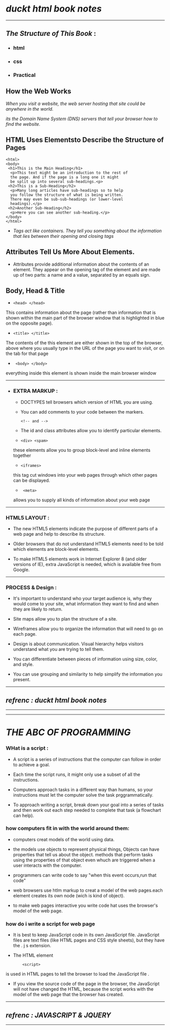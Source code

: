 # *duckt html book notes*
----

## *The Structure of This Book* :
 - ### html
 - ### css
 - ###  Practical

 ## How the Web Works

  *When you visit a website, the web server 
hosting that site could be anywhere in the 
world.* 

*its the Domain Name System (DNS) servers that tell your browser how to find the website.*

## HTML Uses Elementsto Describe the Structure of Pages
    <html>
    <body>
     <h1>This is the Main Heading</h1>
      <p>This text might be an introduction to the rest of 
      the page. And if the page is a long one it might 
      be split up into several sub-headings.<p>
     <h2>This is a Sub-Heading</h2>
      <p>Many long articles have sub-headings so to help 
      you follow the structure of what is being written. 
      There may even be sub-sub-headings (or lower-level 
      headings).</p>
     <h2>Another Sub-Heading</h2>
      <p>Here you can see another sub-heading.</p>
    </body>
    </html>
 
- *Tags act like containers. They tell you 
something about the information that lies 
between their opening and closing tags*

## Attributes Tell Us More About Elements.

  - Attributes provide additional information 
about the contents of an element. They appear 
on the opening tag of the element and are 
made up of two parts: a name and a value, 
separated by an equals sign.

## Body, Head & Title

  -     <head> </head>

  This contains information about the page (rather than information that is shown within 
the main part of the browser 
window that is highlighted in 
blue on the opposite page). 

   -     <title> </title>

   The contents of the this
element are either shown in the 
top of the browser, above where 
you usually type in the URL of 
the page you want to visit, or 
on the tab for that page
  

  -      <body> </body>
  everything inside this element is 
shown inside the main browser 
window


-----------


- ### EXTRA MARKUP :

  -  DOCTYPES tell browsers which version of HTML you are using.
  -  You can add comments to your code between the markers.

         <!-- and --> 

  -  The id and class attributes allow you to identify 
particular elements.   

  -     <div> <spam>
  these elements allow you to group 
block-level and inline elements together

  -     <iframes>

  this tag cut windows into your web pages through which other pages can be displayed.

  -      <meta>

   allows you to supply all kinds of 
information about your web page
----

### HTML5 LAYOUT :

-  The new HTML5 elements indicate the purpose of 
different parts of a web page and help to describe its structure.
 -  Older browsers that do not understand HTML5 
elements need to be told which elements are 
block-level elements.

-  To make HTML5 elements work in Internet Explorer 8 
(and older versions of IE), extra JavaScript is needed, 
which is available free from Google.
----------
### PROCESS & Design :

 - It's important to understand who your target audience is, why they would come to your site, what information they want to find and when they are likely to return.

 -  Site maps allow you to plan the structure of a site.

 -  Wireframes allow you to organize the information that will need to go on each page.

 -  Design is about communication. Visual hierarchy helps visitors understand what you are trying to tell them.

 -  You can differentiate between pieces of information using size, color, and style.

 -  You can use grouping and similarity to help simplify the information you present. 
---------
 ## *refrenc : duckt html book notes*
 -------------------
 -------


 # *THE ABC OF PROGRAMMING*

   ### WHat is a script :

   - A script is a series of instructions that the computer can follow in order to achieve a goal. 

   - Each time the script runs, it might only use a subset of all the instructions. 

   - Computers approach tasks in a different way than 
humans, so your instructions must let the computer solve the task prggrammatically. 

- To approach writing a script, break down your goal into a series of tasks and then work out each step needed to complete that task (a flowchart can help). 

### how computers fit in with the world around them:

- computers creat models of the world using data.

- the models use objects to represent physical things,
Objects can have properties that tell us about the object.
methods that perform tasks using the properties of that object even whuch are triggered when a user interacts with the computer.

- programmers can write code to say "when this event occurs,run that code"

- web browsers use htlm markup to creat a model of the web pages.each element creates its own node (wich is kind of object).

- to make web pages interactive you write code hat uses the browser's model of the web page.

### how do i write a script for web page

- It is best to keep JavaScript code in its own JavaScript file. JavaScript files are text files (like HTML pages and CSS style sheets), but they have the . j s extension. 

- The HTML element

          <script>

 is used in HTML pages 
to tell the browser to load the JavaScript file .

- If you view the source code of the page in the browser, 
the JavaScript will not have changed the HTML, 
because the script works with the model of the web 
page that the browser has created. 
------

## *refrenc : JAVASCRIPT & JQUERY*
------

















